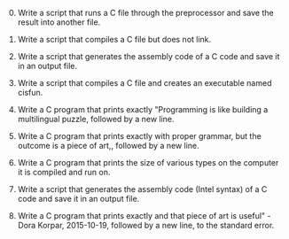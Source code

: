 0. Write a script that runs a C file through the preprocessor and save the result into another file.

1. Write a script that compiles a C file but does not link.

2. Write a script that generates the assembly code of a C code and save it in an output file.

3. Write a script that compiles a C file and creates an executable named cisfun.

4. Write a C program that prints exactly "Programming is like building a multilingual puzzle, followed by a new line.

5. Write a C program that prints exactly with proper grammar, but the outcome is a piece of art,, followed by a new line.

6. Write a C program that prints the size of various types on the computer it is compiled and run on.

100. Write a script that generates the assembly code (Intel syntax) of a C code and save it in an output file.

101. Write a C program that prints exactly and that piece of art is useful" - Dora Korpar, 2015-10-19, followed by a new line, to the standard error.
